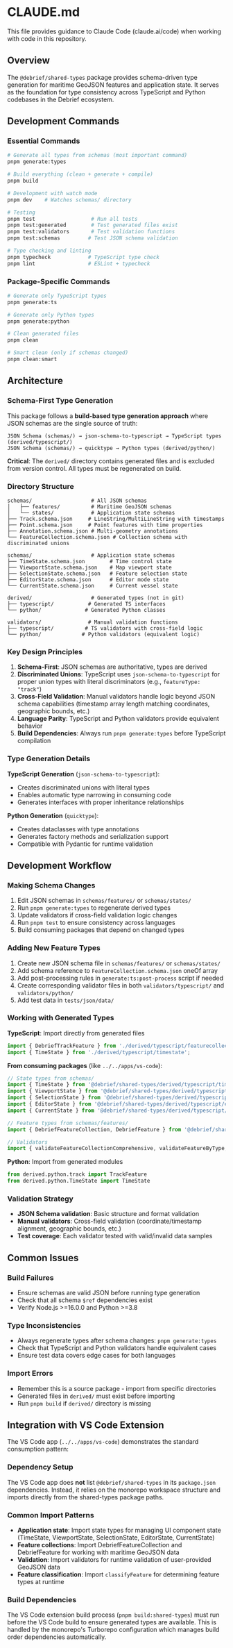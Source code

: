 # CLAUDE.md

This file provides guidance to Claude Code (claude.ai/code) when working with code in this repository.

## Overview

The `@debrief/shared-types` package provides schema-driven type generation for maritime GeoJSON features and application state. It serves as the foundation for type consistency across TypeScript and Python codebases in the Debrief ecosystem.

## Development Commands

### Essential Commands
```bash
# Generate all types from schemas (most important command)
pnpm generate:types

# Build everything (clean + generate + compile)
pnpm build

# Development with watch mode
pnpm dev    # Watches schemas/ directory

# Testing
pnpm test                  # Run all tests
pnpm test:generated        # Test generated files exist
pnpm test:validators       # Test validation functions
pnpm test:schemas         # Test JSON schema validation

# Type checking and linting
pnpm typecheck            # TypeScript type check
pnpm lint                 # ESLint + typecheck
```

### Package-Specific Commands
```bash
# Generate only TypeScript types
pnpm generate:ts

# Generate only Python types  
pnpm generate:python

# Clean generated files
pnpm clean

# Smart clean (only if schemas changed)
pnpm clean:smart
```

## Architecture

### Schema-First Type Generation

This package follows a **build-based type generation approach** where JSON schemas are the single source of truth:

```
JSON Schema (schemas/) → json-schema-to-typescript → TypeScript types (derived/typescript/)
JSON Schema (schemas/) → quicktype → Python types (derived/python/)
```

**Critical**: The `derived/` directory contains generated files and is excluded from version control. All types must be regenerated on build.

### Directory Structure

```
schemas/                   # All JSON schemas
│   ├── features/          # Maritime GeoJSON schemas
│   └── states/            # Application state schemas
├── Track.schema.json     # LineString/MultiLineString with timestamps
├── Point.schema.json     # Point features with time properties  
├── Annotation.schema.json # Multi-geometry annotations
└── FeatureCollection.schema.json # Collection schema with discriminated unions

schemas/                   # Application state schemas
├── TimeState.schema.json        # Time control state
├── ViewportState.schema.json    # Map viewport state
├── SelectionState.schema.json   # Feature selection state
├── EditorState.schema.json      # Editor mode state
└── CurrentState.schema.json     # Current vessel state

derived/                   # Generated types (not in git)
├── typescript/           # Generated TS interfaces
└── python/              # Generated Python classes

validators/               # Manual validation functions
├── typescript/          # TS validators with cross-field logic
└── python/             # Python validators (equivalent logic)
```

### Key Design Principles

1. **Schema-First**: JSON schemas are authoritative, types are derived
2. **Discriminated Unions**: TypeScript uses `json-schema-to-typescript` for proper union types with literal discriminators (e.g., `featureType: "track"`)
3. **Cross-Field Validation**: Manual validators handle logic beyond JSON schema capabilities (timestamp array length matching coordinates, geographic bounds, etc.)
4. **Language Parity**: TypeScript and Python validators provide equivalent behavior
5. **Build Dependencies**: Always run `pnpm generate:types` before TypeScript compilation

### Type Generation Details

**TypeScript Generation** (`json-schema-to-typescript`):
- Creates discriminated unions with literal types
- Enables automatic type narrowing in consuming code
- Generates interfaces with proper inheritance relationships

**Python Generation** (`quicktype`):
- Creates dataclasses with type annotations
- Generates factory methods and serialization support
- Compatible with Pydantic for runtime validation

## Development Workflow

### Making Schema Changes
1. Edit JSON schemas in `schemas/features/` or `schemas/states/`
2. Run `pnpm generate:types` to regenerate derived types
3. Update validators if cross-field validation logic changes
4. Run `pnpm test` to ensure consistency across languages
5. Build consuming packages that depend on changed types

### Adding New Feature Types
1. Create new JSON schema file in `schemas/features/` or `schemas/states/`
2. Add schema reference to `FeatureCollection.schema.json` oneOf array
3. Add post-processing rules in `generate:ts:post-process` script if needed
4. Create corresponding validator files in both `validators/typescript/` and `validators/python/`
5. Add test data in `tests/json/data/`

### Working with Generated Types

**TypeScript**: Import directly from generated files
```typescript
import { DebriefTrackFeature } from './derived/typescript/featurecollection';
import { TimeState } from './derived/typescript/timestate';
```

**From consuming packages** (like `../../apps/vs-code`):
```typescript
// State types from schemas/
import { TimeState } from '@debrief/shared-types/derived/typescript/timestate';
import { ViewportState } from '@debrief/shared-types/derived/typescript/viewportstate';
import { SelectionState } from '@debrief/shared-types/derived/typescript/selectionstate';
import { EditorState } from '@debrief/shared-types/derived/typescript/editorstate';
import { CurrentState } from '@debrief/shared-types/derived/typescript/currentstate';

// Feature types from schemas/features/
import { DebriefFeatureCollection, DebriefFeature } from '@debrief/shared-types/derived/typescript/featurecollection';

// Validators 
import { validateFeatureCollectionComprehensive, validateFeatureByType, classifyFeature } from '@debrief/shared-types/validators/typescript';
```

**Python**: Import from generated modules
```python
from derived.python.track import TrackFeature
from derived.python.TimeState import TimeState
```

### Validation Strategy

- **JSON Schema validation**: Basic structure and format validation
- **Manual validators**: Cross-field validation (coordinate/timestamp alignment, geographic bounds, etc.)
- **Test coverage**: Each validator tested with valid/invalid data samples

## Common Issues

### Build Failures
- Ensure schemas are valid JSON before running type generation
- Check that all schema `$ref` dependencies exist
- Verify Node.js >=16.0.0 and Python >=3.8

### Type Inconsistencies
- Always regenerate types after schema changes: `pnpm generate:types`
- Check that TypeScript and Python validators handle equivalent cases
- Ensure test data covers edge cases for both languages

### Import Errors
- Remember this is a source package - import from specific directories
- Generated files in `derived/` must exist before importing
- Run `pnpm build` if `derived/` directory is missing

## Integration with VS Code Extension

The VS Code app (`../../apps/vs-code`) demonstrates the standard consumption pattern:

### Dependency Setup
The VS Code app does **not** list `@debrief/shared-types` in its `package.json` dependencies. Instead, it relies on the monorepo workspace structure and imports directly from the shared-types package paths.

### Common Import Patterns
- **Application state**: Import state types for managing UI component state (TimeState, ViewportState, SelectionState, EditorState, CurrentState)
- **Feature collections**: Import DebriefFeatureCollection and DebriefFeature for working with maritime GeoJSON data
- **Validation**: Import validators for runtime validation of user-provided GeoJSON data
- **Feature classification**: Import `classifyFeature` for determining feature types at runtime

### Build Dependencies
The VS Code extension build process (`pnpm build:shared-types`) must run before the VS Code build to ensure generated types are available. This is handled by the monorepo's Turborepo configuration which manages build order dependencies automatically.